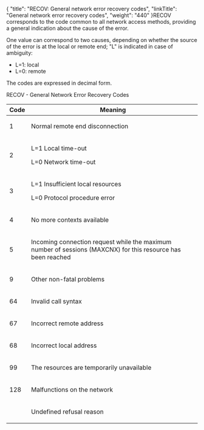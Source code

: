 {
    "title": "RECOV: General  network error recovery codes",
    "linkTitle": "General network error recovery codes",
    "weight": "440"
}<span id="RECOV___General_Network_Error_Recovery_Codes"></span>RECOV corresponds to the code common to all network access methods,
providing a general indication about the cause of the error.

One value can correspond to two causes, depending on whether the source
of the error is at the local or remote end; "L" is indicated
in case of ambiguity:

-   L=1:
    local
-   L=0:
    remote

The codes are expressed in decimal form.

RECOV - General Network Error Recovery Codes

<table>
   <thead>
      <tr>
<th class="HeadE-Column1-Header1">Code         </th>
<th class="HeadD-Column1-Header1">Meaning         </th>
      </tr>
   </thead>
   <tbody>
      <tr>
         <td><p>1</p>         </td>
         <td><p>Normal remote end disconnection</p>         </td>
      </tr>
      <tr>
         <td><p>2</p>         </td>
         <td><p>L=1 Local time-out</p>
<p>L=0 Network time-out</p>         </td>
      </tr>
      <tr>
         <td><p>3</p>         </td>
         <td><p>L=1 Insufficient local resources</p>
<p>L=0 Protocol procedure error</p>         </td>
      </tr>
      <tr>
         <td><p>4</p>         </td>
         <td><p>No more contexts available</p>         </td>
      </tr>
      <tr>
         <td><p>5</p>         </td>
         <td><p>Incoming connection request while the maximum number of
sessions (MAXCNX) for this resource has been reached</p>         </td>
      </tr>
      <tr>
         <td><p>9</p>         </td>
         <td><p>Other non-fatal problems</p>         </td>
      </tr>
      <tr>
         <td><p>64</p>         </td>
         <td><p>Invalid call syntax</p>         </td>
      </tr>
      <tr>
         <td><p>67</p>         </td>
         <td><p>Incorrect remote address</p>         </td>
      </tr>
      <tr>
         <td><p>68</p>         </td>
         <td><p>Incorrect local address</p>         </td>
      </tr>
      <tr>
         <td><p>99</p>         </td>
         <td><p>The resources are temporarily unavailable</p>         </td>
      </tr>
      <tr>
         <td><p>128</p>         </td>
         <td><p>Malfunctions on the network</p>         </td>
      </tr>
      <tr>
         <td><p> </p>         </td>
         <td><p>Undefined refusal reason</p>         </td>
      </tr>
   </tbody>
</table>
